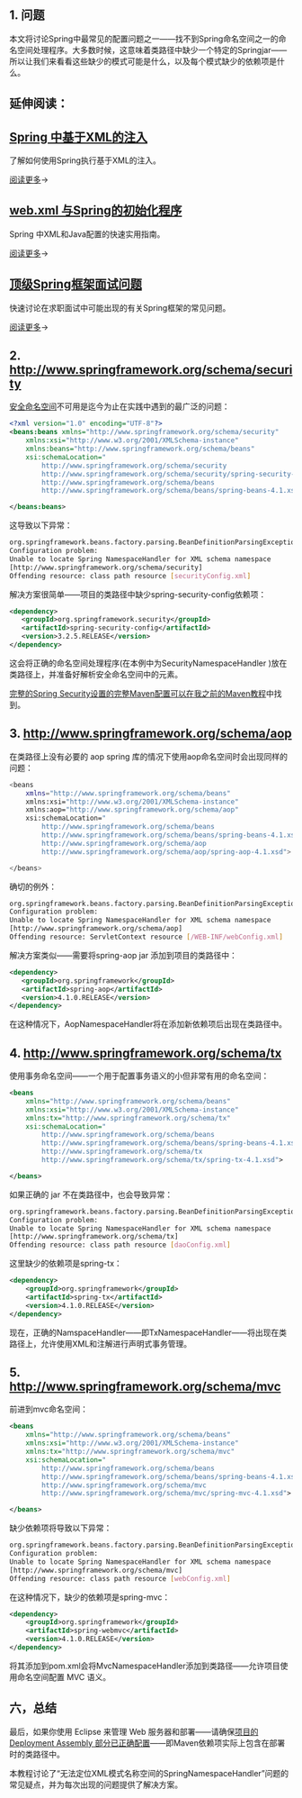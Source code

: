 ## 1. 问题

本文将讨论Spring中最常见的配置问题之一——找不到Spring命名空间之一的命名空间处理程序。大多数时候，这意味着类路径中缺少一个特定的Springjar——所以让我们来看看这些缺少的模式可能是什么，以及每个模式缺少的依赖项是什么。

## 延伸阅读：

## [Spring 中基于XML的注入](https://www.baeldung.com/spring-xml-injection)

了解如何使用Spring执行基于XML的注入。

[阅读更多](https://www.baeldung.com/spring-xml-injection)→

## [web.xml 与Spring的初始化程序](https://www.baeldung.com/spring-xml-vs-java-config)

Spring 中XML和Java配置的快速实用指南。

[阅读更多](https://www.baeldung.com/spring-xml-vs-java-config)→

## [顶级Spring框架面试问题](https://www.baeldung.com/spring-interview-questions)

快速讨论在求职面试中可能出现的有关Spring框架的常见问题。

[阅读更多](https://www.baeldung.com/spring-interview-questions)→

## 2. http://www.springframework.org/schema/security

[安全命名空间](http://static.springsource.org/spring-security/site/docs/3.1.x/reference/ns-config.html)不可用是迄今为止在实践中遇到的最广泛的问题：

```xml
<?xml version="1.0" encoding="UTF-8"?>
<beans:beans xmlns="http://www.springframework.org/schema/security" 
    xmlns:xsi="http://www.w3.org/2001/XMLSchema-instance" 
    xmlns:beans="http://www.springframework.org/schema/beans"
    xsi:schemaLocation="
        http://www.springframework.org/schema/security 
        http://www.springframework.org/schema/security/spring-security-3.2.xsd
        http://www.springframework.org/schema/beans 
        http://www.springframework.org/schema/beans/spring-beans-4.1.xsd">

</beans:beans>
```

这导致以下异常：

```bash
org.springframework.beans.factory.parsing.BeanDefinitionParsingException: 
Configuration problem: 
Unable to locate Spring NamespaceHandler for XML schema namespace 
[http://www.springframework.org/schema/security]
Offending resource: class path resource [securityConfig.xml]
```

解决方案很简单——项目的类路径中缺少spring-security-config依赖项：

```xml
<dependency> 
   <groupId>org.springframework.security</groupId>
   <artifactId>spring-security-config</artifactId>
   <version>3.2.5.RELEASE</version>
</dependency>
```

这会将正确的命名空间处理程序(在本例中为SecurityNamespaceHandler )放在类路径上，并准备好解析安全命名空间中的元素。

[完整的Spring Security设置的完整Maven配置可以在我之前的Maven教程](https://www.baeldung.com/spring-security-with-maven)中找到。

## 3. http://www.springframework.org/schema/aop

在类路径上没有必要的 aop spring 库的情况下使用aop命名空间时会出现同样的问题：

```bash
<beans 
    xmlns="http://www.springframework.org/schema/beans" 
    xmlns:xsi="http://www.w3.org/2001/XMLSchema-instance" 
    xmlns:aop="http://www.springframework.org/schema/aop"
    xsi:schemaLocation="
        http://www.springframework.org/schema/beans 
        http://www.springframework.org/schema/beans/spring-beans-4.1.xsd
        http://www.springframework.org/schema/aop
        http://www.springframework.org/schema/aop/spring-aop-4.1.xsd">

</beans>
```

确切的例外：

```bash
org.springframework.beans.factory.parsing.BeanDefinitionParsingException: 
Configuration problem: 
Unable to locate Spring NamespaceHandler for XML schema namespace 
[http://www.springframework.org/schema/aop]
Offending resource: ServletContext resource [/WEB-INF/webConfig.xml]
```

解决方案类似——需要将spring-aop jar 添加到项目的类路径中：

```xml
<dependency>
   <groupId>org.springframework</groupId>
   <artifactId>spring-aop</artifactId>
   <version>4.1.0.RELEASE</version>
</dependency>
```

在这种情况下，AopNamespaceHandler将在添加新依赖项后出现在类路径中。

## 4. http://www.springframework.org/schema/tx

使用事务命名空间——一个用于配置事务语义的小但非常有用的命名空间：

```xml
<beans 
    xmlns="http://www.springframework.org/schema/beans" 
    xmlns:xsi="http://www.w3.org/2001/XMLSchema-instance" 
    xmlns:tx="http://www.springframework.org/schema/tx"
    xsi:schemaLocation="
        http://www.springframework.org/schema/beans 
        http://www.springframework.org/schema/beans/spring-beans-4.1.xsd
        http://www.springframework.org/schema/tx
        http://www.springframework.org/schema/tx/spring-tx-4.1.xsd">

</beans>
```

如果正确的 jar 不在类路径中，也会导致异常：

```bash
org.springframework.beans.factory.parsing.BeanDefinitionParsingException: 
Configuration problem: 
Unable to locate Spring NamespaceHandler for XML schema namespace
[http://www.springframework.org/schema/tx]
Offending resource: class path resource [daoConfig.xml]
```

这里缺少的依赖项是spring-tx：

```xml
<dependency>
    <groupId>org.springframework</groupId>
    <artifactId>spring-tx</artifactId>
    <version>4.1.0.RELEASE</version>
</dependency>
```

现在，正确的NamspaceHandler——即TxNamespaceHandler——将出现在类路径上，允许使用XML和注解进行声明式事务管理。

## 5. http://www.springframework.org/schema/mvc

前进到mvc命名空间：

```xml
<beans 
    xmlns="http://www.springframework.org/schema/beans" 
    xmlns:xsi="http://www.w3.org/2001/XMLSchema-instance" 
    xmlns:tx="http://www.springframework.org/schema/mvc"
    xsi:schemaLocation="
        http://www.springframework.org/schema/beans 
        http://www.springframework.org/schema/beans/spring-beans-4.1.xsd
        http://www.springframework.org/schema/mvc
        http://www.springframework.org/schema/mvc/spring-mvc-4.1.xsd">

</beans>
```

缺少依赖项将导致以下异常：

```bash
org.springframework.beans.factory.parsing.BeanDefinitionParsingException: 
Configuration problem: 
Unable to locate Spring NamespaceHandler for XML schema namespace
[http://www.springframework.org/schema/mvc]
Offending resource: class path resource [webConfig.xml]
```

在这种情况下，缺少的依赖项是spring-mvc：

```xml
<dependency>
    <groupId>org.springframework</groupId>
    <artifactId>spring-webmvc</artifactId>
    <version>4.1.0.RELEASE</version>
</dependency>
```

将其添加到pom.xml会将MvcNamespaceHandler添加到类路径——允许项目使用命名空间配置 MVC 语义。

## 六，总结

最后，如果你使用 Eclipse 来管理 Web 服务器和部署——请确保[项目的 Deployment Assembly 部分已正确配置](http://stackoverflow.com/questions/4777026/classnotfoundexception-dispatcherservlet-when-launching-tomcat-maven-dependenci/4777496#4777496)——即Maven依赖项实际上包含在部署时的类路径中。

本教程讨论了“无法定位XML模式名称空间的SpringNamespaceHandler”问题的常见疑点，并为每次出现的问题提供了解决方案。